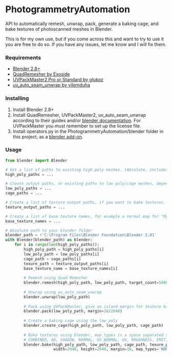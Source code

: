 # PhotogrammetryAutomation
API to automatically remesh, unwrap, pack, generate a baking cage, and bake textures of photoscanned meshes in Blender.

This is for my own use, but if you come across this and want to try to use it you are free to do so.
If you have any issues, let me know and I will fix them.

### Requirements
* [Blender 2.8+](https://www.blender.org)
* [QuadRemesher by Exoside](https://exoside.com/quadremesher)
* [UVPackMaster2 Pro or Standard by glukoz](https://gumroad.com/l/uvpackmaster2)
* [uv_auto_seam_unwrap by vilemduha](https://github.com/vilemduha/blender-addons-vilem-duha/blob/master/addons/uv_auto_seam_unwrap.py)

### Installing
1. Install Blender 2.8+
2. Install QuadRemesher, UVPackMaster2, uv_auto_seam_unwrap according to their guides
   and/or [blender documentation](https://docs.blender.org/manual/en/latest/editors/preferences/addons.html).
   For UVPackMaster you must remember to set up the license file.
3. Install operators.py in the PhotogrammetryAutomation/blender folder in this project,
   as a [blender add-on](https://docs.blender.org/manual/en/latest/editors/preferences/addons.html).

### Usage
```python
from blender import Blender

# Get a list of paths to existing high poly meshes. (Absolute, includes extension)
high_poly_paths = ...

# Create output paths, or existing paths to low poly/cage meshes, depending on which method is used. (Absolute, includes extension)
low_poly_paths = ...
cage_paths = ...

# Create a list of texture output paths, if you want to bake textures.
texture_output_paths = ...

# Create a list of base texture names, for example a normal map for "MyObject", gives "MyObject_normal"
base_texture_names = ...

# Absolute path to your blender folder
blender_path = r'C:\Program Files\Blender Foundation\Blender 2.81'
with Blender(blender_path) as blender:
    for i in range(len(high_poly_paths)):
        high_poly_path = high_poly_paths[i]
        low_poly_path = low_poly_paths[i]
        cage_path = cage_paths[i]
        texure_path = texture_output_paths[i]
        base_texture_name = base_texture_names[i]
        
        # Remesh using Quad Remesher
        blender.remesh(high_poly_path, low_poly_path, target_count=5000, adaptive_size=65)
        
        # Unwrap using uv_auto_seam_unwrap
        blender.unwrap(low_poly_path)
        
        # Pack using UVPackMaster, give an island margin for texture baking.
        blender.pack(low_poly_path, margin=16/2048)
        
        # Create a baking cage using the low poly
        blender.create_cage(high_poly_path, low_poly_path, cage_path)
        
        # Bake textures using blender, map_types is a space separated string list of any number of the following:
        # COMBINED, AO, SHADOW, NORMAL, OS_NORMAL, UV, ROUGHNESS, EMIT, ENVIRONMENT, DIFFUSE, GLOSSY, TRANSMISSION, SUBSURFACE
        blender.bake(high_poly_path, low_poly_path, cage_path, texure_path, base_texture_name,
                     width=2048, height=2048, margin=16, map_types='NORMAL DIFFUSE')

